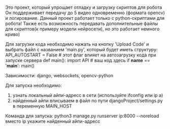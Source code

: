 Это проект, который упрощает отладку и загрузку скриптов для робота
Он поддерживает передачу до 5 видео одновременно (формата opencv) и логирование.
Данный проект работает только с python-скриптами для робота!
Также есть возможность передавать дополнительные файлы для скриптов(к примеру модели нейросети), но это работает немного криво)

Для загрузки кода необходимо нажать на кнопку 'Upload Code' и выбрать файл с названием 'main.py', который будет иметь структуру:
API_AUTOSTART = False # этот флаг влияет на автозагрузку кода при запуске сервера
def main():
    import API
    # ваш код здесь
if __name__ == '__main__':
    main()

Зависимости:
django, websockets, opencv-python

Для запуска необходимо:
1) узнать локальный айпи-адресс в сети (используйте ifconfig или ip a)
2) найденный айпи вписываем в файл по пути djangoProject/settings.py в переменную MAIN_HOST

Команда для запуска:
python3 manage.py runserver ip:8000 --noreload
вместо ip укажите найденный айпи-адресс
